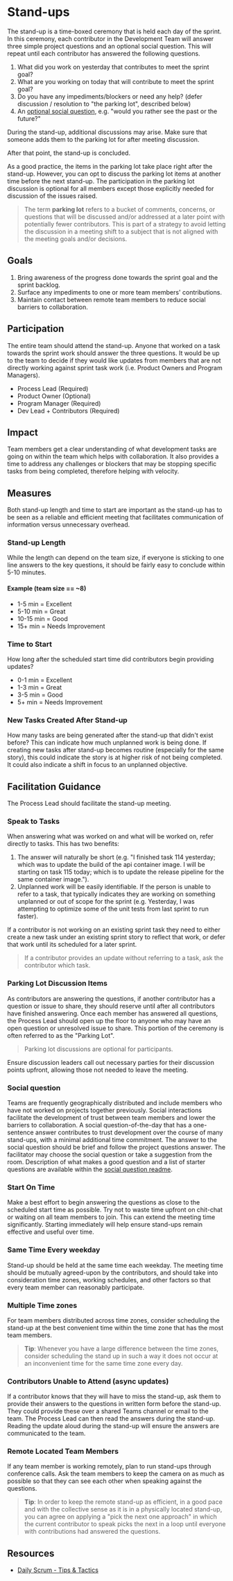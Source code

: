 # Stand-ups

The stand-up is a time-boxed ceremony that is held each day of the sprint. In this ceremony, each contributor in the Development Team will answer three simple project questions and an optional social question. This will repeat until each contributor has answered the following questions.

1. What did you work on yesterday that contributes to meet the sprint goal?
2. What are you working on today that will contribute to meet the sprint goal?
3. Do you have any impediments/blockers or need any help? (defer discussion / resolution to "the parking lot", described below)
4. An [optional social question](./social-question/readme.md), e.g. "would you rather see the past or the future?"

During the stand-up, additional discussions may arise. Make sure that someone adds them to the parking lot for after meeting discussion.  

After that point, the stand-up is concluded.

As a good practice, the items in the parking lot take place right after the stand-up. However, you can opt to discuss the parking lot items at another time before the next stand-up.
The participation in the parking lot discussion is optional for all members except those explicitly needed for discussion of the issues raised.

> The term **parking lot** refers to a bucket of comments, concerns, or questions that will be discussed and/or addressed at a later point with potentially fewer contributors. This is part of a strategy to avoid letting the discussion in a meeting shift to a subject that is not aligned with the meeting goals and/or decisions.

## Goals

1. Bring awareness of the progress done towards the sprint goal and the sprint backlog.
2. Surface any impediments to one or more team members' contributions.
3. Maintain contact between remote team members to reduce social barriers to collaboration.

## Participation

The entire team should attend the stand-up. Anyone that worked on a task towards the sprint work should answer the three questions. It would be up to the team to decide if they would like updates from members that are not directly working against sprint task work (i.e. Product Owners and Program Managers).

- Process Lead (Required)
- Product Owner (Optional)
- Program Manager (Required)
- Dev Lead + Contributors (Required)

## Impact

Team members get a clear understanding of what development tasks are going on within the team which helps with collaboration. It also provides a time to address any challenges or blockers that may be stopping specific tasks from being completed, therefore helping with velocity.

## Measures

Both stand-up length and time to start are important as the stand-up has to be seen as a reliable and efficient meeting that facilitates communication of information versus unnecessary overhead.

### Stand-up Length

While the length can depend on the team size, if everyone is sticking to one line answers to the key questions, it should be fairly easy to conclude within 5-10 minutes.

#### Example (team size == ~8)

- 1-5 min = Excellent
- 5-10 min = Great
- 10-15 min = Good
- 15+ min = Needs Improvement

### Time to Start

How long after the scheduled start time did contributors begin providing updates?

- 0-1 min = Excellent
- 1-3 min = Great
- 3-5 min = Good
- 5+ min = Needs Improvement

### New Tasks Created After Stand-up

How many tasks are being generated after the stand-up that didn't exist before? This can indicate how much unplanned work is being done. If creating new tasks after stand-up becomes routine (especially for the same story), this could indicate the story is at higher risk of not being completed. It could also indicate a shift in focus to an unplanned objective.

## Facilitation Guidance

The Process Lead should facilitate the stand-up meeting.

### Speak to Tasks

When answering what was worked on and what will be worked on, refer directly to tasks. This has two benefits:

1. The answer will naturally be short (e.g. "I finished task 114 yesterday; which was to update the build of the api container image. I will be starting on task 115 today; which is to update the release pipeline for the same container image.").
2. Unplanned work will be easily identifiable. If the person is unable to refer to a task, that typically indicates they are working on something unplanned or out of scope for the sprint (e.g. Yesterday, I was attempting to optimize some of the unit tests from last sprint to run faster).

If a contributor is not working on an existing sprint task they need to either create a new task under an existing sprint story to reflect that work, or defer that work until its scheduled for a later sprint.

> If a contributor provides an update without referring to a task, ask the contributor which task.

### Parking Lot Discussion Items

As contributors are answering the questions, if another contributor has a question or issue to share, they should reserve until after all contributors have finished answering. Once each member has answered all questions, the Process Lead should open up the floor to anyone who may have an open question or unresolved issue to share. This portion of the ceremony is often referred to as the "Parking Lot".

> Parking lot discussions are optional for participants.

Ensure discussion leaders call out necessary parties for their discussion points upfront, allowing those not needed to leave the meeting.

### Social question

Teams are frequently geographically distributed and include members who have not worked on projects together previously. Social interactions facilitate the development of trust between team members and lower the barriers to collaboration. A social question-of-the-day that has a one-sentence answer contributes to trust development over the course of many stand-ups, with a minimal additional time commitment. The answer to the social question should be brief and follow the project questions answer. The facilitator may choose the social question or take a suggestion from the room. Description of what makes a good question and a list of starter questions are available within the [social question readme](./social-question/readme.md).

### Start On Time

Make a best effort to begin answering the questions as close to the scheduled start time as possible. Try not to waste time upfront on chit-chat or waiting on all team members to join. This can extend the meeting time significantly. Starting immediately will help ensure stand-ups remain effective and useful over time.

### Same Time Every weekday

Stand-up should be held at the same time each weekday. The meeting time should be mutually agreed-upon by the contributors, and should take into consideration time zones, working schedules, and other factors so that every team member can reasonably participate.

### Multiple Time zones

For team members distributed across time zones, consider scheduling the stand-up at the best convenient time within the time zone that has the most team members.

> **Tip**: Whenever you have a large difference between the time zones, consider scheduling the stand up in such a way it does not occur at an inconvenient time for the same time zone every day.

### Contributors Unable to Attend (async updates)

If a contributor knows that they will have to miss the stand-up, ask them to provide their answers to the questions in written form before the stand-up. They could provide these over a shared Teams channel or email to the team. The Process Lead can then read the answers during the stand-up. Reading the update aloud during the stand-up will ensure the answers are communicated to the team.

### Remote Located Team Members

If any team member is working remotely, plan to run stand-ups through conference calls. Ask the team members to keep the camera on as much as possible so that they can see each other when speaking against the questions.

> **Tip**: In order to keep the remote stand-up as efficient, in a good pace and with the collective sense as it is in a physically located stand-up, you can agree on applying a "pick the next one approach" in which the current contributor to speak picks the next in a loop until everyone with contributions had answered the questions.

## Resources

- [Daily Scrum - Tips & Tactics](https://www.scrum.org/resources/blog/daily-scrum-tips-tactics)
